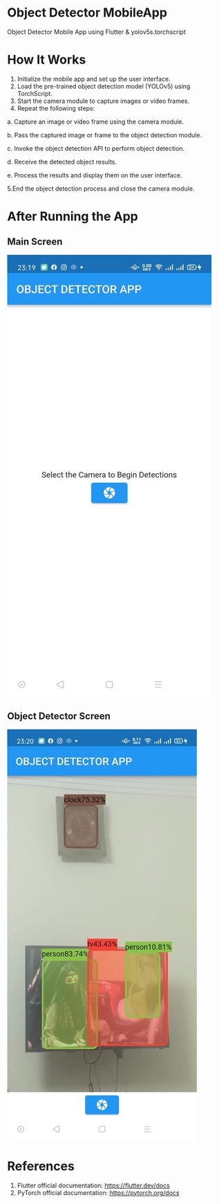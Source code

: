 # Object Detector MobileApp
Object Detector  Mobile App using Flutter &amp; yolov5s.torchscript
# How It Works
1. Initialize the mobile app and set up the user interface.
2. Load the pre-trained object detection model (YOLOv5) using TorchScript.
3. Start the camera module to capture images or video frames.
4. Repeat the following steps: 

a. Capture an image or video frame using the camera module.

b. Pass the captured image or frame to the object detection module.

c. Invoke the object detection API to perform object detection.

d. Receive the detected object results.

e. Process the results and display them on the user interface.

5.End the object detection process and close the camera module.

# After Running the App
## Main Screen
![Main Screen](/documentation/Run/Picture1.jpg)
## Object Detector Screen
![Object Detector Screen](/documentation/Run/Picture2.jpg)
# References
1. Flutter official documentation: https://flutter.dev/docs
2. PyTorch official documentation: https://pytorch.org/docs

